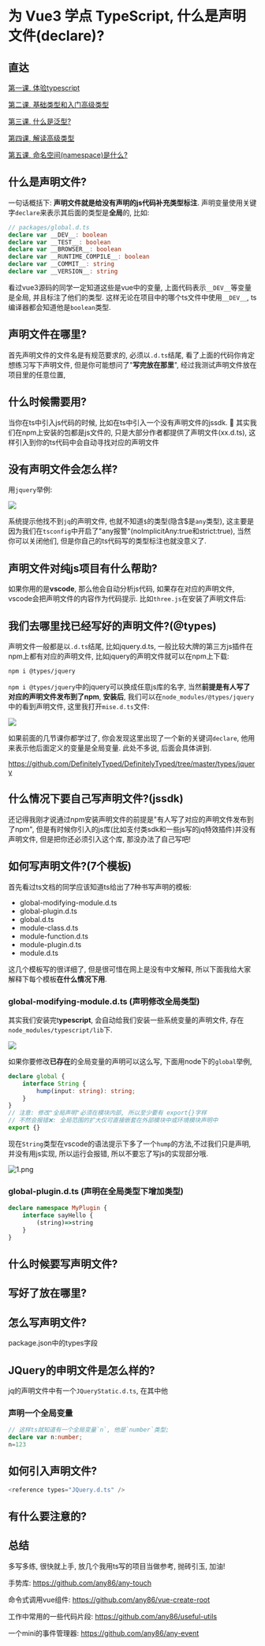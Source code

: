 # 为 Vue3 学点 TypeScript, 什么是声明文件(declare)?

## 直达
[第一课, 体验typescript](https://juejin.im/post/5d19ad6de51d451063431864)

[第二课, 基础类型和入门高级类型](https://juejin.im/post/5d1af3426fb9a07ed4411a9b)

[第三课, 什么是泛型?](https://juejin.im/post/5d27f160e51d45108223fcf9)

[第四课, 解读高级类型](https://juejin.im/post/5d3fe80fe51d456206115987)

[第五课, 命名空间(namespace)是什么?](https://juejin.im/post/5d5d04dfe51d4561af16dd24)

## 什么是声明文件?
一句话概括下: **声明文件就是给没有声明的js代码补充类型标注**. 声明变量使用关键字`declare`来表示其后面的类型是**全局**的, 比如:
``` typescript
// packages/global.d.ts
declare var __DEV__: boolean
declare var __TEST__: boolean
declare var __BROWSER__: boolean
declare var __RUNTIME_COMPILE__: boolean
declare var __COMMIT__: string
declare var __VERSION__: string
```

看过vue3源码的同学一定知道这些是vue中的变量, 上面代码表示`__DEV__`等变量是全局, 并且标注了他们的类型. 这样无论在项目中的哪个ts文件中使用`__DEV__`, ts编译器都会知道他是`boolean`类型.

## 声明文件在哪里?
首先声明文件的文件名是有规范要求的, 必须以`.d.ts`结尾, 看了上面的代码你肯定想练习写下声明文件, 但是你可能想问了"**写完放在那里**", 经过我测试声明文件放在项目里的任意位置,

## 什么时候需要用?
当你在ts中引入js代码的时候, 比如在ts中引入一个没有声明文件的jssdk. 🚀 其实我们在npm上安装的包都是js文件的, 只是大部分作者都提供了声明文件(xx.d.ts), 这样引入到你的ts代码中会自动寻找对应的声明文件

## 没有声明文件会怎么样?
用`jquery`举例:

![](https://ws1.sinaimg.cn/large/005IQkzXly1g6cuoso4iyj30ov08bjt6.jpg)

系统提示他找不到`jq`的声明文件, 也就不知道`$`的类型(隐含$是`any`类型), 这主要是因为我们在`tsconfig`中开启了"any报警"(noImplicitAny:true和strict:true), 当然你可以关闭他们, 但是你自己的ts代码写的类型标注也就没意义了.

## 声明文件对纯js项目有什么帮助?
如果你用的是**vscode**, 那么他会自动分析js代码, 如果存在对应的声明文件, vscode会把声明文件的内容作为代码提示.
比如`three.js`在安装了声明文件后:


## 我们去哪里找已经写好的声明文件?(@types)
声明文件一般都是以`.d.ts`结尾, 比如jquery.d.ts, 一般比较大牌的第三方js插件在npm上都有对应的声明文件, 比如jquery的声明文件就可以在npm上下载:
```shell
npm i @types/jquery
```

`npm i @types/jquery`中的jquery可以换成任意js库的名字, 当然**前提是有人写了对应的声明文件发布到了npm**, **安装后**, 我们可以在`node_modules/@types/jquery`中的看到声明文件, 这里我打开`mise.d.ts`文件:

![](https://ws1.sinaimg.cn/large/005IQkzXly1g6cwdl2cu9j30nl0c4412.jpg)

如果前面的几节课你都学过了, 你会发现这里出现了一个新的关键词`declare`, 他用来表示他后面定义的变量是全局变量. 此处不多说, 后面会具体讲到.

https://github.com/DefinitelyTyped/DefinitelyTyped/tree/master/types/jquery

## 什么情况下要自己写声明文件?(jssdk)
还记得我刚才说通过npm安装声明文件的前提是"有人写了对应的声明文件发布到了npm", 但是有时候你引入的js库(比如支付类sdk和一些js写的jq特效插件)并没有声明文件, 但是把你还必须引入这个库, 那没办法了自己写吧!


## 如何写声明文件?(7个模板)
首先看过ts文档的同学应该知道ts给出了7种书写声明的模板:
- global-modifying-module.d.ts
- global-plugin.d.ts
- global.d.ts
- module-class.d.ts
- module-function.d.ts
- module-plugin.d.ts
- module.d.ts

这几个模板写的很详细了, 但是很可惜在网上是没有中文解释, 所以下面我给大家解释下每个模板**在什么情况下用**.

### global-modifying-module.d.ts (声明修改全局类型)

其实我们安装完t**ypescript**, 会自动给我们安装一些系统变量的声明文件, 存在`node_modules/typescript/lib`下.

![](https://ws1.sinaimg.cn/large/005IQkzXly1g6odnyt5bjj30a30e3tac.jpg)

如果你要修改**已存在**的全局变量的声明可以这么写, 下面用node下的`global`举例,
```typescript
declare global {
    interface String {
        hump(input: string): string;
    }
}
// 注意: 修改"全局声明"必须在模块内部, 所以至少要有 export{}字样
// 不然会报错❌: 全局范围的扩大仅可直接嵌套在外部模块中或环境模块声明中
export {}
```

现在`String`类型在vscode的语法提示下多了一个`hump`的方法,不过我们只是声明, 并没有用js实现, 所以运行会报错, 所以不要忘了写js的实现部分哦.

![1.png](http://ww1.sinaimg.cn/large/005IQkzXly1g8v8u5lbjvj30b103ot8t.jpg)


### global-plugin.d.ts (声明在全局类型下增加类型)

```typescript
declare namespace MyPlugin {
    interface sayHello {
        (string)=>string
    }
}
```

## 什么时候要写声明文件?

## 写好了放在哪里?

## 怎么写声明文件?
package.json中的types字段

## JQuery的申明文件是怎么样的?
jq的声明文件中有一个`JQueryStatic.d.ts`, 在其中他

### 声明一个全局变量
```typescript
// 这样ts就知道有一个全局变量`n`, 他是`number`类型;
declare var n:number;
n=123


```



## 如何引入声明文件?
```typescript
<reference types="JQuery.d.ts" />
```

## 有什么要注意的?

## 总结
多写多练, 很快就上手, 放几个我用ts写的项目当做参考, 抛砖引玉, 加油!

手势库: https://github.com/any86/any-touch

命令式调用vue组件: https://github.com/any86/vue-create-root

工作中常用的一些代码片段: https://github.com/any86/useful-utils

一个mini的事件管理器: https://github.com/any86/any-event